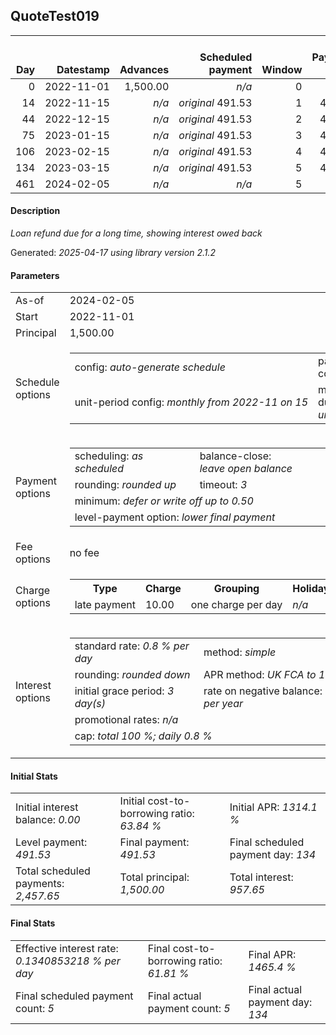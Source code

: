 <h2>QuoteTest019</h2>
<table>
    <thead style="vertical-align: bottom;">
        <th style="text-align: right;">Day</th>
        <th style="text-align: right;">Datestamp</th>
        <th style="text-align: right;">Advances</th>
        <th style="text-align: right;">Scheduled payment</th>
        <th style="text-align: right;">Window</th>
        <th style="text-align: right;">Payment due</th>
        <th style="text-align: right;">Actual payments</th>
        <th style="text-align: right;">Generated payment</th>
        <th style="text-align: right;">Net effect</th>
        <th style="text-align: right;">Payment status</th>
        <th style="text-align: right;">Balance status</th>
        <th style="text-align: right;">Simple interest</th>
        <th style="text-align: right;">New interest</th>
        <th style="text-align: right;">New charges</th>
        <th style="text-align: right;">Principal portion</th>
        <th style="text-align: right;">Fee portion</th>
        <th style="text-align: right;">Interest portion</th>
        <th style="text-align: right;">Charges portion</th>
        <th style="text-align: right;">Fee rebate</th>
        <th style="text-align: right;">Principal balance</th>
        <th style="text-align: right;">Fee balance</th>
        <th style="text-align: right;">Interest balance</th>
        <th style="text-align: right;">Charges balance</th>
        <th style="text-align: right;">Settlement figure</th>
        <th style="text-align: right;">Fee rebate if&nbsp;settled</th>
    </thead>
    <tr style="text-align: right;">
        <td class="ci00">0</td>
        <td class="ci01" style="white-space: nowrap;">2022-11-01</td>
        <td class="ci02">1,500.00</td>
        <td class="ci03" style="white-space: nowrap;"><i>n/a<i></td>
        <td class="ci04">0</td>
        <td class="ci05">0.00</td>
        <td class="ci06"><i>n/a</i></td>
        <td class="ci07"><i>n/a</i></td>
        <td class="ci08">0.00</td>
        <td class="ci09"><i>none&nbsp;scheduled</i></td>
        <td class="ci10">open</td>
        <td class="ci11">0.0000</td>
        <td class="ci12">0.0000</td>
        <td class="ci13"><i>n/a</i></td>
        <td class="ci14">0.00</td>
        <td class="ci15">0.00</td>
        <td class="ci16">0.00</td>
        <td class="ci17">0.00</td>
        <td class="ci18">0.00</td>
        <td class="ci19">1,500.00</td>
        <td class="ci20">0.00</td>
        <td class="ci21">0.0000</td>
        <td class="ci22">0.00</td>
        <td class="ci23">1,500.00</td>
        <td class="ci24">0.00</td>
    </tr>
    <tr style="text-align: right;">
        <td class="ci00">14</td>
        <td class="ci01" style="white-space: nowrap;">2022-11-15</td>
        <td class="ci02"><i>n/a</i></td>
        <td class="ci03" style="white-space: nowrap;"><i>original</i> 491.53</td>
        <td class="ci04">1</td>
        <td class="ci05">491.53</td>
        <td class="ci06"><i>confirmed</i>&nbsp;500.00</td>
        <td class="ci07"><i>n/a</i></td>
        <td class="ci08">500.00</td>
        <td class="ci09"><i>overpayment</i></td>
        <td class="ci10">open</td>
        <td class="ci11">168.0000</td>
        <td class="ci12">168.0000</td>
        <td class="ci13"><i>n/a</i></td>
        <td class="ci14">332.00</td>
        <td class="ci15">0.00</td>
        <td class="ci16">168.00</td>
        <td class="ci17">0.00</td>
        <td class="ci18">0.00</td>
        <td class="ci19">1,168.00</td>
        <td class="ci20">0.00</td>
        <td class="ci21">0.0000</td>
        <td class="ci22">0.00</td>
        <td class="ci23">1,168.00</td>
        <td class="ci24">0.00</td>
    </tr>
    <tr style="text-align: right;">
        <td class="ci00">44</td>
        <td class="ci01" style="white-space: nowrap;">2022-12-15</td>
        <td class="ci02"><i>n/a</i></td>
        <td class="ci03" style="white-space: nowrap;"><i>original</i> 491.53</td>
        <td class="ci04">2</td>
        <td class="ci05">483.06</td>
        <td class="ci06"><i>confirmed</i>&nbsp;500.00</td>
        <td class="ci07"><i>n/a</i></td>
        <td class="ci08">500.00</td>
        <td class="ci09"><i>overpayment</i></td>
        <td class="ci10">open</td>
        <td class="ci11">280.3200</td>
        <td class="ci12">280.3200</td>
        <td class="ci13"><i>n/a</i></td>
        <td class="ci14">219.68</td>
        <td class="ci15">0.00</td>
        <td class="ci16">280.32</td>
        <td class="ci17">0.00</td>
        <td class="ci18">0.00</td>
        <td class="ci19">948.32</td>
        <td class="ci20">0.00</td>
        <td class="ci21">0.0000</td>
        <td class="ci22">0.00</td>
        <td class="ci23">948.32</td>
        <td class="ci24">0.00</td>
    </tr>
    <tr style="text-align: right;">
        <td class="ci00">75</td>
        <td class="ci01" style="white-space: nowrap;">2023-01-15</td>
        <td class="ci02"><i>n/a</i></td>
        <td class="ci03" style="white-space: nowrap;"><i>original</i> 491.53</td>
        <td class="ci04">3</td>
        <td class="ci05">474.59</td>
        <td class="ci06"><i>confirmed</i>&nbsp;500.00</td>
        <td class="ci07"><i>n/a</i></td>
        <td class="ci08">500.00</td>
        <td class="ci09"><i>overpayment</i></td>
        <td class="ci10">open</td>
        <td class="ci11">235.1834</td>
        <td class="ci12">235.1834</td>
        <td class="ci13"><i>n/a</i></td>
        <td class="ci14">264.82</td>
        <td class="ci15">0.00</td>
        <td class="ci16">235.18</td>
        <td class="ci17">0.00</td>
        <td class="ci18">0.00</td>
        <td class="ci19">683.50</td>
        <td class="ci20">0.00</td>
        <td class="ci21">0.0000</td>
        <td class="ci22">0.00</td>
        <td class="ci23">683.50</td>
        <td class="ci24">0.00</td>
    </tr>
    <tr style="text-align: right;">
        <td class="ci00">106</td>
        <td class="ci01" style="white-space: nowrap;">2023-02-15</td>
        <td class="ci02"><i>n/a</i></td>
        <td class="ci03" style="white-space: nowrap;"><i>original</i> 491.53</td>
        <td class="ci04">4</td>
        <td class="ci05">466.12</td>
        <td class="ci06"><i>confirmed</i>&nbsp;500.00</td>
        <td class="ci07"><i>n/a</i></td>
        <td class="ci08">500.00</td>
        <td class="ci09"><i>overpayment</i></td>
        <td class="ci10">open</td>
        <td class="ci11">169.5080</td>
        <td class="ci12">169.5080</td>
        <td class="ci13"><i>n/a</i></td>
        <td class="ci14">330.50</td>
        <td class="ci15">0.00</td>
        <td class="ci16">169.50</td>
        <td class="ci17">0.00</td>
        <td class="ci18">0.00</td>
        <td class="ci19">353.00</td>
        <td class="ci20">0.00</td>
        <td class="ci21">0.0000</td>
        <td class="ci22">0.00</td>
        <td class="ci23">353.00</td>
        <td class="ci24">0.00</td>
    </tr>
    <tr style="text-align: right;">
        <td class="ci00">134</td>
        <td class="ci01" style="white-space: nowrap;">2023-03-15</td>
        <td class="ci02"><i>n/a</i></td>
        <td class="ci03" style="white-space: nowrap;"><i>original</i> 491.53</td>
        <td class="ci04">5</td>
        <td class="ci05">432.07</td>
        <td class="ci06"><i>confirmed</i>&nbsp;500.00</td>
        <td class="ci07"><i>n/a</i></td>
        <td class="ci08">500.00</td>
        <td class="ci09"><i>overpayment</i></td>
        <td class="ci10">refund&nbsp;due</td>
        <td class="ci11">79.0720</td>
        <td class="ci12">79.0720</td>
        <td class="ci13"><i>n/a</i></td>
        <td class="ci14">420.93</td>
        <td class="ci15">0.00</td>
        <td class="ci16">79.07</td>
        <td class="ci17">0.00</td>
        <td class="ci18">0.00</td>
        <td class="ci19">-67.93</td>
        <td class="ci20">0.00</td>
        <td class="ci21">0.0000</td>
        <td class="ci22">0.00</td>
        <td class="ci23">-67.93</td>
        <td class="ci24">0.00</td>
    </tr>
    <tr style="text-align: right;">
        <td class="ci00">461</td>
        <td class="ci01" style="white-space: nowrap;">2024-02-05</td>
        <td class="ci02"><i>n/a</i></td>
        <td class="ci03" style="white-space: nowrap;"><i>n/a<i></td>
        <td class="ci04">5</td>
        <td class="ci05">0.00</td>
        <td class="ci06"><i>n/a</i></td>
        <td class="ci07">-72.80</td>
        <td class="ci08">-72.80</td>
        <td class="ci09"><i>generated</i></td>
        <td class="ci10">closed</td>
        <td class="ci11">-4.8686</td>
        <td class="ci12">-4.8686</td>
        <td class="ci13"><i>n/a</i></td>
        <td class="ci14">-67.93</td>
        <td class="ci15">0.00</td>
        <td class="ci16">-4.87</td>
        <td class="ci17">0.00</td>
        <td class="ci18">0.00</td>
        <td class="ci19">0.00</td>
        <td class="ci20">0.00</td>
        <td class="ci21">0.0000</td>
        <td class="ci22">0.00</td>
        <td class="ci23">0.00</td>
        <td class="ci24">0.00</td>
    </tr>
</table>

<h4>Description</h4>
<p><i>Loan refund due for a long time, showing interest owed back</i></p>
<p>Generated: <i>2025-04-17 using library version 2.1.2</i></p>
<h4>Parameters</h4>
<table>
    <tr>
        <td>As-of</td>
        <td>2024-02-05</td>
    </tr>
    <tr>
        <td>Start</td>
        <td>2022-11-01</td>
    </tr>
    <tr>
        <td>Principal</td>
        <td>1,500.00</td>
    </tr>
    <tr>
        <td>Schedule options</td>
        <td>
            <table>
                <tr>
                    <td>config: <i>auto-generate schedule</i></td>
                    <td>payment count: <i>5</i></td>
                </tr>
                <tr>
                    <td style="white-space: nowrap;">unit-period config: <i>monthly from 2022-11 on 15</i></td>
                    <td>max duration: <i>unlimited</i></td>
                </tr>
            </table>
        </td>
    </tr>
    <tr>
        <td>Payment options</td>
        <td>
            <table>
                <tr>
                    <td>scheduling: <i>as scheduled</i></td>
                    <td>balance-close: <i>leave&nbsp;open&nbsp;balance</i></td>
                </tr>
                <tr>
                    <td>rounding: <i>rounded up</i></td>
                    <td>timeout: <i>3</i></td>
                </tr>
                <tr>
                    <td colspan='2'>minimum: <i>defer&nbsp;or&nbsp;write&nbsp;off&nbsp;up&nbsp;to&nbsp;0.50</i></td>
                </tr>
                <tr>
                    <td colspan='2'>level-payment option: <i>lower&nbsp;final&nbsp;payment</i></td>
                </tr>
            </table>
        </td>
    </tr>
    <tr>
        <td>Fee options</td>
        <td>no fee
        </td>
    </tr>
    <tr>
        <td>Charge options</td>
        <td>
            <table>
                <tr>
                    <th>Type</th>
                    <th>Charge</th>
                    <th>Grouping</th>
                    <th>Holidays</th>
                </tr>
                <tr>
                    <td>late payment</td>
                    <td>10.00</td><td>one charge per day</td><td><i>n/a</i></td>
                </tr>
            </table>
        </td>
    </tr>
    <tr>
        <td>Interest options</td>
        <td>
            <table>
                <tr>
                    <td>standard rate: <i>0.8 % per day</i></td>
                    <td>method: <i>simple</i></td>
                </tr>
                <tr>
                    <td>rounding: <i>rounded down</i></td>
                    <td>APR method: <i>UK FCA to 1 d.p.</i></td>
                </tr>
                <tr>
                    <td>initial grace period: <i>3 day(s)</i></td>
                    <td>rate on negative balance: <i>8 % per year</i></td>
                </tr>
                <tr>
                    <td colspan="2">promotional rates: <i><i>n/a</i></i></td>
                </tr>
                <tr>
                    <td colspan="2">cap: <i>total 100 %; daily 0.8 %</td>
                </tr>
            </table>
        </td>
    </tr>
</table>
<h4>Initial Stats</h4>
<table>
    <tr>
        <td>Initial interest balance: <i>0.00</i></td>
        <td>Initial cost-to-borrowing ratio: <i>63.84 %</i></td>
        <td>Initial APR: <i>1314.1 %</i></td>
    </tr>
    <tr>
        <td>Level payment: <i>491.53</i></td>
        <td>Final payment: <i>491.53</i></td>
        <td>Final scheduled payment day: <i>134</i></td>
    </tr>
    <tr>
        <td>Total scheduled payments: <i>2,457.65</i></td>
        <td>Total principal: <i>1,500.00</i></td>
        <td>Total interest: <i>957.65</i></td>
    </tr>
</table>

<h4>Final Stats</h4>
<table>
    <tr>
        <td>Effective interest rate: <i>0.1340853218 % per day</i></td>
        <td>Final cost-to-borrowing ratio: <i>61.81 %</i></td>
        <td>Final APR: <i>1465.4 %</i></td>
    </tr>
    <tr>
        <td>Final scheduled payment count: <i>5</i></td>
        <td>Final actual payment count: <i>5</i></td>
        <td>Final actual payment day: <i>134</i></td>
    </tr>
</table>
